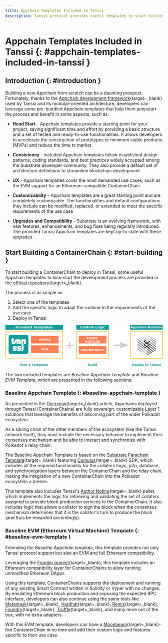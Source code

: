 ```yaml
---
title: Appchain Templates Included in Tanssi
description: Tanssi protocol provides useful templates to start building your Appchain, including a ready-to-use EVM template for Ethereum compatibility.
---
```


# Appchain Templates Included in Tanssi {: #appchain-templates-included-in-tanssi }

## Introduction {: #introduction }

Building a new Appchain from scratch can be a daunting prospect. Fortunately, thanks to the [Appchain development framework](/learn/framework/overview){target=_blank} used by Tanssi and its modular-oriented architecture, developers can leverage some pre-bundled Appchain templates that help them jumpstart the process and benefit in some aspects, such as:

- **Head Start** - Appchain templates provide a starting point for your project, saving significant time and effort by providing a basic structure and a set of tested and ready-to-use functionalities. It allows developers to accelerate the construction of prototypes or minimum viable products (MVPs) and reduce the time to market

- **Consistency** - included Appchain templates follow established design patterns, coding standards, and best practices widely accepted among the Substrate developer community. They also provide a default set of architecture definitions to streamline blockchain development

- **UX** - Appchain templates cover the most demanded use cases, such as the EVM support for an Ethereum-compatible ContainerChain

- **Customizability** - Appchain templates are a great starting point and are completely customizable. The functionalities and default configurations they include can be modified, replaced, or extended to meet the specific requirements of the use case

- **Upgrades and Compatibility** - Substrate is an evolving framework, with new features, enhancements, and bug fixes being regularly introduced. The provided Tanssi Appchain templates are kept up-to-date with these upgrades

## Start Building a ContainerChain {: #start-building }

To start building a ContainerChain to deploy in Tanssi, some useful Appchain templates to kick-start the development process are provided in the [official repository](https://github.com/moondance-labs/tanssi){target=_blank}.

The process is as simple as:

1. Select one of the templates
2. Add the specific logic to adapt the runtime to the requirements of the use case
3. Deploy in Tanssi

![Using Templates to Speed Up the Developmet Process](/images/learn/tanssi/templates/templates-1.png)

The two included templates are *Baseline Appchain Template* and *Baseline EVM Template*, which are presented in the following sections.

### Baseline Appchain Template {: #baseline-appchain-template }

As presented in the [Overview](/learn/tanssi/overview){target=_blank} article, Appchains deployed through Tanssi (ContainerChains) are fully sovereign, customizable Layer 1 solutions that leverage the benefits of becoming part of the wider Polkadot ecosystem.

As a sibling chain of the other members of the ecosystem (like the Tanssi network itself), they must include the necessary behavior to implement their consensus mechanism and be able to interact and synchronize with Polkadot's relay chain.

The Baseline Appchain Template is based on the [Substrate Parachain Template](https://github.com/substrate-developer-hub/substrate-parachain-template){target=_blank} featuring [Cumulus](https://github.com/paritytech/polkadot-sdk/tree/master/cumulus){target=_blank} SDK, which includes all the required functionality for the collators logic, p2p, database, and synchronization layers between the ContainerChain and the relay chain, making the integration of a new ContainerChain into the Polkadot ecosystem a breeze.

This template also includes Tanssi's [Author Noting](https://github.com/moondance-labs/tanssi/blob/master/pallets/author-noting/src/lib.rs){target=_blank} pallet, which implements the logic for retrieving and validating the set of collators assigned to provide block production services to the ContainerChain. It also includes logic that allows a collator to sign the block when the consensus mechanism determines that it is the collator's turn to produce the block (and thus be rewarded accordingly).

### Baseline EVM (Ethereum Virtual Machine) Template {: #baseline-evm-template }

Extending the *Baseline Appchain template*, this template provides not only Tanssi protocol support but also an EVM and full Ethereum compatibility.

Leveraging the [Frontier project](https://github.com/paritytech/frontier){target=_blank}, this template includes an Ethereum compatibility layer for ContainerChains to allow running unmodified Ethereum DApps.

Using this template, ContainerChains supports the deployment and running of any existing Smart Contract written in Solidity or Vyper with no changes. By emulating Ethereum block production and exposing the expected RPC interface, developers can also continue using the same tools like [Metamask](https://metamask.io){target=_blank}, [Hardhat](https://hardhat.org){target=_blank}, [Remix](https://remix.ethereum.org){target=_blank}, [Foundry](https://github.com/foundry-rs/foundry){target=_blank}, [Truffle](https://trufflesuite.com){target=_blank}, and many more out of the box, with no extra adapters.

With this EVM template, developers can have a [Moonbeam](https://moonbeam.network){target=_blank}-like ContainerChain in no time and add their custom logic and features specific to their use case.
